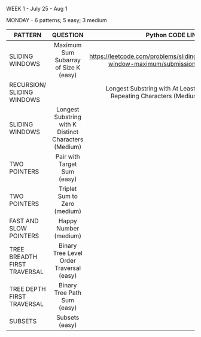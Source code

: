 WEEK 1 - July 25 - Aug 1

MONDAY - 6 patterns; 5 easy; 3 medium

| PATTERN     |       QUESTION     | Python CODE LINK  | NOTES |
| ------------- |:-------------:| -----:|------:|
| SLIDING WINDOWS     | Maximum Sum Subarray of Size K (easy) | https://leetcode.com/problems/sliding-window-maximum/submissions/  | Simple brute force solution but very time complex O(n*n-k); Faster soltuion can be obtained using a deque - decreasing queue|
|RECURSION/ SLIDING WINDOWS||Longest Substring with At Least K Repeating Characters (Medium)|https://leetcode.com/problems/longest-substring-with-at-least-k-repeating-characters/submissions/| Brute force Solution is very expensive; solved using recursion, time complexity is still O(N^2) in recursion, there is a sliding window approach too with O(N)|
| SLIDING WINDOWS     | Longest Substring with K Distinct Characters (Medium)     |   |
| TWO POINTERS        | Pair with Target Sum (easy)    |    | |
| TWO POINTERS        | Triplet Sum to Zero (medium) | | |
| FAST AND SLOW POINTERS | Happy Number (medium) | | |
| TREE BREADTH FIRST TRAVERSAL| Binary Tree Level Order Traversal (easy)| | |
| TREE DEPTH FIRST TRAVERSAL | Binary Tree Path Sum (easy) | | |
| SUBSETS | Subsets (easy) | | |

